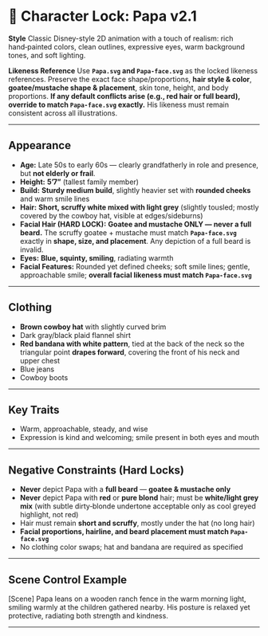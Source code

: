 # 🎨 Character Lock: Papa v2.1

**Style**
Classic Disney-style 2D animation with a touch of realism: rich hand‑painted colors, clean outlines, expressive eyes, warm background tones, and soft lighting.

**Likeness Reference**
Use **`Papa.svg` and `Papa-face.svg`** as the locked likeness references. Preserve the exact face shape/proportions, **hair style & color**, **goatee/mustache shape & placement**, skin tone, height, and body proportions. **If any default conflicts arise (e.g., red hair or full beard), override to match `Papa-face.svg` exactly.** His likeness must remain consistent across all illustrations.

---

## Appearance

* **Age:** Late 50s to early 60s — clearly grandfatherly in role and presence, but **not elderly or frail**.  
* **Height:** **5’7”** (tallest family member)  
* **Build:** **Sturdy medium build**, slightly heavier set with **rounded cheeks** and warm smile lines  
* **Hair:** **Short, scruffy white mixed with light grey** (slightly tousled; mostly covered by the cowboy hat, visible at edges/sideburns)  
* **Facial Hair (HARD LOCK):** **Goatee and mustache ONLY — never a full beard.** The scruffy goatee + mustache must match **`Papa-face.svg`** exactly in **shape, size, and placement**. Any depiction of a full beard is invalid.  
* **Eyes:** **Blue, squinty, smiling**, radiating warmth
* **Facial Features:** Rounded yet defined cheeks; soft smile lines; gentle, approachable smile; **overall facial likeness must match `Papa-face.svg`**

---

## Clothing

* **Brown cowboy hat** with slightly curved brim
* Dark gray/black plaid flannel shirt
* **Red bandana with white pattern**, tied at the back of the neck so the triangular point **drapes forward**, covering the front of his neck and upper chest
* Blue jeans
* Cowboy boots

---

## Key Traits

* Warm, approachable, steady, and wise
* Expression is kind and welcoming; smile present in both eyes and mouth

---

## Negative Constraints (Hard Locks)

* **Never** depict Papa with a **full beard** — **goatee & mustache only**
* **Never** depict Papa with **red** or **pure blond** hair; must be **white/light grey mix** (with subtle dirty‑blonde undertone acceptable only as cool greyed highlight, not red)
* Hair must remain **short and scruffy**, mostly under the hat (no long hair)
* **Facial proportions, hairline, and beard placement must match `Papa-face.svg`**
* No clothing color swaps; hat and bandana are required as specified

---

## Scene Control Example

[Scene] Papa leans on a wooden ranch fence in the warm morning light, smiling warmly at the children gathered nearby. His posture is relaxed yet protective, radiating both strength and kindness.

---
